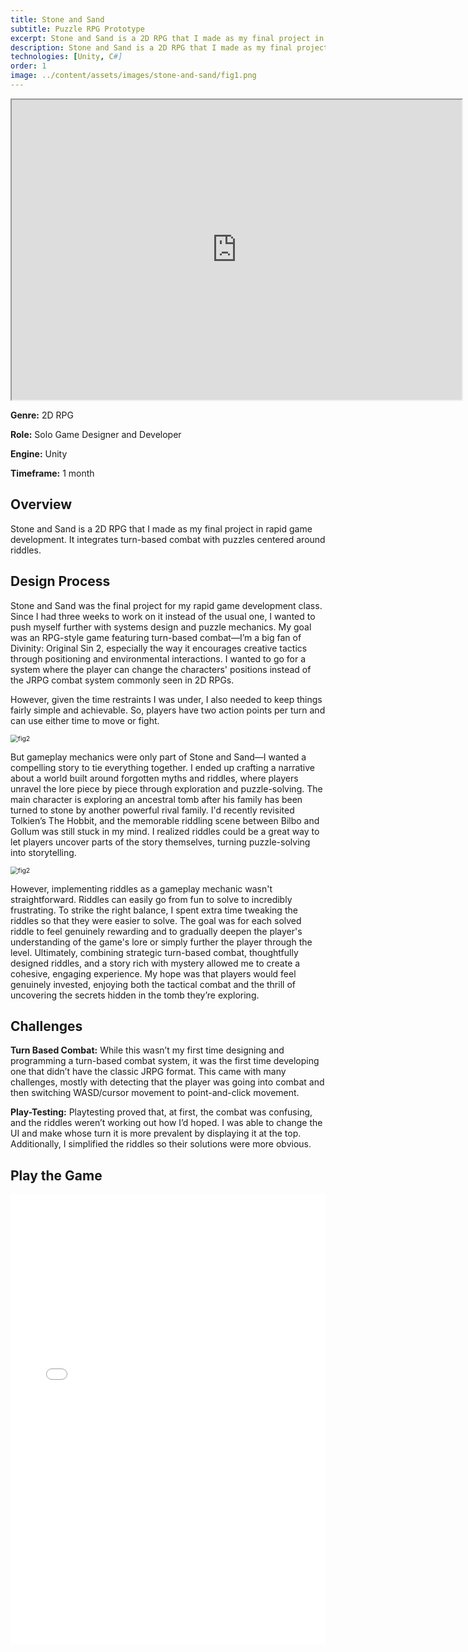 ```yaml
---
title: Stone and Sand
subtitle: Puzzle RPG Prototype
excerpt: Stone and Sand is a 2D RPG that I made as my final project in rapid game development. It integrates turn-based combat with puzzles centered around riddles.
description: Stone and Sand is a 2D RPG that I made as my final project in rapid game development. It integrates turn-based combat with puzzles centered around riddles.
technologies: [Unity, C#]
order: 1
image: ../content/assets/images/stone-and-sand/fig1.png
---
```


<iframe width="720" height="480"
src="https://www.youtube.com/embed/Pici75jJOtY?autoplay=1&mute=1">
</iframe>

**Genre:** 2D RPG

**Role:** Solo Game Designer and Developer

**Engine:** Unity

**Timeframe:** 1 month

## Overview

Stone and Sand is a 2D RPG that I made as my final project in rapid game development. It integrates turn-based combat with puzzles centered around riddles.

## Design Process

Stone and Sand was the final project for my rapid game development class. Since I had three weeks to work on it instead of the usual one, I wanted to push myself further with systems design and puzzle mechanics. My goal was an RPG-style game featuring turn-based combat—I’m a big fan of Divinity: Original Sin 2, especially the way it encourages creative tactics through positioning and environmental interactions. I wanted to go for a system where the player can change the characters' positions instead of the JRPG combat system commonly seen in 2D RPGs.

However, given the time restraints I was under, I also needed to keep things fairly simple and achievable. So, players have two action points per turn and can use either time to move or fight.

<img src="../content/assets/images/stone-and-sand/fig1.png" alt="fig2" style="zoom:75%;" />

But gameplay mechanics were only part of Stone and Sand—I wanted a compelling story to tie everything together. I ended up crafting a narrative about a world built around forgotten myths and riddles, where players unravel the lore piece by piece through exploration and puzzle-solving. The main character is exploring an ancestral tomb after his family has been turned to stone by another powerful rival family. I'd recently revisited Tolkien’s The Hobbit, and the memorable riddling scene between Bilbo and Gollum was still stuck in my mind. I realized riddles could be a great way to let players uncover parts of the story themselves, turning puzzle-solving into storytelling.

<img src="../content/assets/images/stone-and-sand/fig2.png" alt="fig2" style="zoom:75%;" />

However, implementing riddles as a gameplay mechanic wasn't straightforward. Riddles can easily go from fun to solve to incredibly frustrating. To strike the right balance, I spent extra time tweaking the riddles so that they were easier to solve. The goal was for each solved riddle to feel genuinely rewarding and to gradually deepen the player's understanding of the game's lore or simply further the player through the level.
Ultimately, combining strategic turn-based combat, thoughtfully designed riddles, and a story rich with mystery allowed me to create a cohesive, engaging experience. My hope was that players would feel genuinely invested, enjoying both the tactical combat and the thrill of uncovering the secrets hidden in the tomb they’re exploring.

## Challenges

**Turn Based Combat:**
While this wasn’t my first time designing and programming a turn-based combat system, it was the first time developing one that didn’t have the classic JRPG format. This came with many challenges, mostly with detecting that the player was going into combat and then switching WASD/cursor movement to point-and-click movement.

**Play-Testing:**
Playtesting proved that, at first, the combat was confusing, and the riddles weren’t working out how I’d hoped. I was able to change the UI and make whose turn it is more prevalent by displaying it at the top. Additionally, I simplified the riddles so their solutions were more obvious.

## Play the Game

<iframe src="../content/assets/games/SS_BUILD_031125_V3/index.html" width="100%" height="720" frameborder="0" allowfullscreen></iframe>
